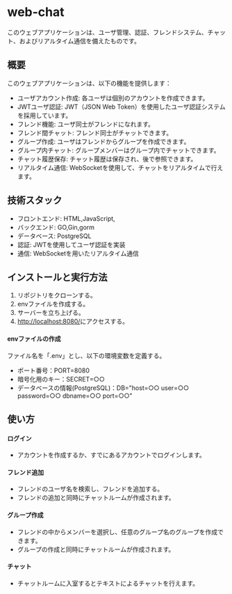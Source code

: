 # web-chat
このウェブアプリケーションは、ユーザ管理、認証、フレンドシステム、チャット、およびリアルタイム通信を備えたものです。

## 概要
このウェブアプリケーションは、以下の機能を提供します：

- ユーザアカウント作成: 各ユーザは個別のアカウントを作成できます。
- JWTユーザ認証: JWT（JSON Web Token）を使用したユーザ認証システムを採用しています。
- フレンド機能: ユーザ同士がフレンドになれます。
- フレンド間チャット: フレンド同士がチャットできます。
- グループ作成: ユーザはフレンドからグループを作成できます。
- グループ内チャット: グループメンバーはグループ内でチャットできます。
- チャット履歴保存: チャット履歴は保存され、後で参照できます。
- リアルタイム通信: WebSocketを使用して、チャットをリアルタイムで行えます。

## 技術スタック
- フロントエンド: HTML,JavaScript,
- バックエンド: GO,Gin,gorm
- データベース: PostgreSQL
- 認証: JWTを使用してユーザ認証を実装
- 通信: WebSocketを用いたリアルタイム通信

## インストールと実行方法
1. リポジトリをクローンする。
2. envファイルを作成する。
3. サーバーを立ち上げる。
4. [http://localhost:8080/](http://localhost:8080/)にアクセスする。

#### envファイルの作成
  ファイル名を「.env」とし、以下の環境変数を定義する。
  - ポート番号：PORT=8080
  - 暗号化用のキー：SECRET=○○
  - データベースの情報(PostgreSQL)：DB="host=○○ user=○○ password=○○ dbname=○○ port=○○"

## 使い方
#### ログイン
  - アカウントを作成するか、すでにあるアカウントでログインします。
#### フレンド追加
  - フレンドのユーザ名を検索し、フレンドを追加する。
  - フレンドの追加と同時にチャットルームが作成されます。
#### グループ作成
  - フレンドの中からメンバーを選択し、任意のグループ名のグループを作成できます。
  - グループの作成と同時にチャットルームが作成されます。
#### チャット
  - チャットルームに入室するとテキストによるチャットを行えます。
